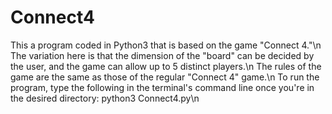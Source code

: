 # Connect4
This a program coded in Python3 that is based on the game "Connect 4."\n
The variation here is that the dimension of the "board" can be decided by the user, and the game can allow up to 5 distinct players.\n
The rules of the game are the same as those of the regular "Connect 4" game.\n
To run the program, type the following in the terminal's command line once you're in the desired directory: python3 Connect4.py\n
